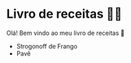 # Livro de receitas :man_cook:

Olá! Bem vindo ao meu livro de receitas :wave:

- Strogonoff de Frango
- Pavê

